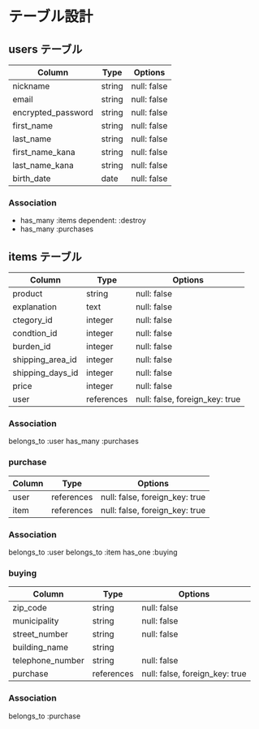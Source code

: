 # テーブル設計

## users テーブル

| Column             | Type   | Options     |
| ------------------ | ------ | ----------- |
| nickname           | string | null: false |
| email              | string | null: false |
| encrypted_password | string | null: false |
| first_name         | string | null: false |
| last_name          | string | null: false |
| first_name_kana    | string | null: false |
| last_name_kana     | string | null: false |
| birth_date         | date   | null: false |
### Association

- has_many :items        dependent: :destroy 
- has_many :purchases       



## items テーブル

| Column           | Type       | Options                        |
| ---------------- | ---------- | ------------------------------ |
| product          | string     | null: false                    |
| explanation      | text       | null: false                    |
| ctegory_id       | integer    | null: false                    |
| condtion_id      | integer    | null: false                    |
| burden_id        | integer    | null: false                    |
| shipping_area_id | integer    | null: false                    |
| shipping_days_id | integer    | null: false                    |
| price            | integer    | null: false                    |
| user             | references | null: false, foreign_key: true |
### Association

belongs_to :user
has_many :purchases 



### purchase

| Column           | Type       | Options                        |
| ---------------- | ---------- | ------------------------------ |
| user             | references | null: false, foreign_key: true |
| item             | references | null: false, foreign_key: true |
### Association

belongs_to :user
belongs_to :item
has_one :buying



### buying

| Column           | Type       | Options                        |
| ---------------- | ---------- | ------------------------------ |
| zip_code         | string     | null: false                    |
| municipality     | string     | null: false                    |
| street_number    | string     | null: false                    |
| building_name    | string     |                                |
| telephone_number | string     | null: false                    |
| purchase         | references | null: false, foreign_key: true |

### Association

belongs_to :purchase


